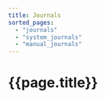 ```yaml
---
title: Journals
sorted_pages:
  - "journals"
  - "system_journals"
  - "manual_journals"
---
```

# {{page.title}}
